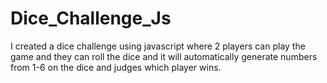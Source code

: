 # Dice_Challenge_Js
I created a dice challenge using javascript where 2 players can play the game and they can roll the dice and it will automatically generate numbers from 1-6 on the dice and judges which player wins.
